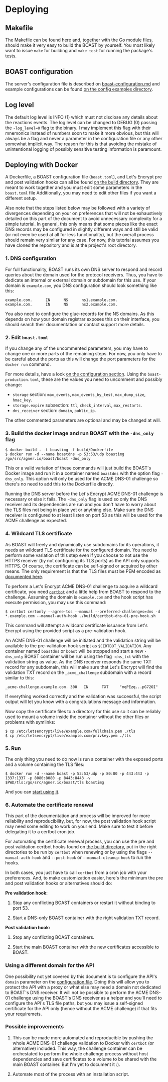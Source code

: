 # Deploying

## Makefile

The Makefile can be found
[here](https://github.com/marcoagner/boast/blob/master/Makefile) and, together with the
Go module files, should make it very easy to build the BOAST by yourself. You most
likely want to issue `make` for building and `make test` for running the package's
tests.

## BOAST configuration

The server's configuration file is described on
[boast-configuration.md](https://github.com/marcoagner/boast/blob/master/docs/boast-configuration.md)
and example configurations can be found [on the config examples
directory](https://github.com/marcoagner/boast/tree/master/examples/config).

## Log level

The default log level is INFO (1) which must not disclose any details about the
reactions events. The log level can be changed to DEBUG (0) passing the `-log_level=0`
flag to the binary. I may implement this flag with their mnemonics instead of numbers
soon to make it more obvious, but this will always be a flag and never a parameter in
the configuration file or any other somewhat implicit way. The reason for this is that
avoiding the mistake of unintentional logging of possibly sensitive testing information
is paramount.

## Deploying with Docker

A Dockerfile, a BOAST configuration file (`boast.toml`), and Let's Encrypt pre and post
validation hooks can all be found [on the build
directory](https://github.com/marcoagner/boast/tree/master/build). They are meant to
work together and you must edit some parameters in the `boast.toml` file Additionally,
you may need to edit other files if you want a different setup.

Also note that the steps listed below may be followed with a variety of divergences
depending on your on preferences that will not be exhaustively detailed on this part of
the document to avoid unnecessary complexity for a simple tutorial. In general, this
only means that some pieces like the exact DNS records may be configured in slightly
different ways and still be valid (or not even be used at all for less functionality),
but the overall process should remain very similar for any case. For now, this tutorial
assumes you have cloned the repository and is at the project's root directory.

### 1. DNS configuration

For full functionality, BOAST runs its own DNS server to respond and record queries
about the domain used for the protocol receivers. Thus, you have to dedicate an internal
or external domain or subdomain for this use. If your domain is `example.com`, you DNS
configuration should look something like this:

```
example.com.      IN      NS      ns1.example.com.
example.com.      IN      NS      ns2.example.com.
```

You also need to configure the glue-records for the NS domains. As this depends on how
your domain registrar exposes this on their interface, you should search their
documentation or contact support more details.

### 2. Edit `boast.toml`

If you change any of the uncommented parameters, you may have to change one or more
parts of the remaining steps. For now, you only have to be careful about the ports as
this will change the port parameters for the `docker run` command.

For more details, have a look [on the configuration
section](https://github.com/marcoagner/boast/blob/master/docs/boast-configuration.md).
Using the `boast-production.toml`, these are the values you need to uncomment and
possibly change:

* `storage` section: `max_events`, `max_events_by_test`, `max_dump_size`, `hmac_key`.
* `storage.expire` subsection: `ttl`, `check_interval`, `max_restarts`. 
* `dns_receiver` section: `domain`, `public_ip`.

The other commented parameters are optional and may be changed at will.

### 3. Build the docker image and run BOAST with the `-dns_only` flag

```
$ docker build . -t boastimg -f build/Dockerfile
$ docker run -d --name boastdns -p 53:53/udp boastimg /go/src/agner.io/boast/boast -dns_only
```

This or a valid variation of these commands will just build the BOAST's Docker image and
run it in a container named `boastdns` with the option flag `-dns_only`. This option
will only be used for the ACME DNS-01 challenge so there's no need to add this to the
Dockerfile directly.

Running the DNS server before the Let's Encrypt ACME DNS-01 challenge is necessary or
else it fails. The `-dns_only` flag is used so only the DNS receiver and its
dependencies are run and you don't have to worry about the TLS files not being in place
yet or anything else. Make sure the DNS receiver is configured to at least listen on
port 53 as this will be used for the ACME challenge as expected.

### 4. Wildcard TLS certificate

As BOAST will freely and dynamically use subdomains for its operations, it needs an
wildcard TLS certificate for the configured domain. You need to perform some variation
of this step even if you choose to not use the HTTPS receiver (by not configuring its
		TLS ports) as the API only supports HTTPS. Of course, the certificate
can be self-signed or acquired by other means. The only requirement is that the TLS
files must be PEM encoded as [documented
here](https://golang.org/pkg/crypto/tls/#LoadX509KeyPair).

To perform a Let's Encrypt ACME DNS-01 challenge to acquire a wildcard certificate, you
need [`certbot`](https://github.com/certbot/certbot) and a little help from BOAST to
respond to the challenge. Assuming the domain is `example.com` and the hook script has
execute permission, you may use this command:

```
$ certbot certonly --agree-tos --manual --preferred-challenges=dns -d *.example.com --manual-auth-hook ./build/certbot-dns-01-pre-hook.sh
```

This command will attempt a wildcard certificate issuance from Let's Encrypt using the
provided script as a pre-validation hook.

An ACME DNS-01 challenge will be initiated and the validation string will be available
to the pre-validation hook script as `$CERTBOT_VALIDATION`. Any container named
`boastdns` or `boast` will be stopped and start a new `-dns_only` BOAST container will
be run using the flag `-dns_txt` with the validation string as value. As the DNS
receiver responds the same TXT record for any subdomain, this will make sure that Let's
Encrypt will find the validation TXT record on the `_acme_challenge` subdomain with a
record similar to this:

```
_acme-challenge.example.com. 300   IN      TXT     "mqPEzq...pG72OI"
```

If everything worked correctly and the validation was successful, the script output will
let you know with a congratulations message and information.

Now copy the certificate files to a directory for this use so it can be reliably used to
mount a volume inside the container without the other files or problems with symlinks:

```
$ cp /etc/letsencrypt/live/example.com/fullchain.pem ./tls
$ cp /etc/letsencrypt/live/example.com/privkey.pem ./tls
```

### 5. Run

The only thing you need to do now is run a container with the exposed ports and a volume
containing the TLS files:

```
$ docker run -d --name boast -p 53:53/udp -p 80:80 -p 443:443 -p 1337:1337 -p 8080:8080 -p 8443:8443 -v $PWD/tls:/go/src/agner.io/boast/tls boastimg 
```

And you can [start using it](https://github.com/marcoagner/boast/blob/master/docs/interacting.md).

### 6. Automate the certificate renewal

This part of the documentation and process will be improved for more reliability and
reproducibility, but, for now, the post validation hook script may need some editing to
work on your end. Make sure to test it before delegating it to a certbot cron job.

For automating the certificate renewal process, you can use the pre and post validation
certbot hooks found on [the build
directory](https://github.com/marcoagner/boast/tree/master/build), put in the right
directories to be run by `certbot` when renewing or by using the flags
`--manual-auth-hook` and `--post-hook` or `--manual-cleanup-hook` to run the hooks.

In both cases, you just have to call `certbot` from a cron job with your preferences.
And, to make customization easier, here's the minimum the pre and post validation hooks
or alternatives should do:

**Pre validation hook:**

1. Stop any conflicting BOAST containers or restart it without binding to port 53.

2. Start a DNS-only BOAST container with the right validation TXT record.

**Post validation hook:**

1. Stop any conflicting BOAST containers.

2. Start the main BOAST container with the new certificates accessible to BOAST.

### Using a different domain for the API

One possibility not yet covered by this document is to configure the API's `domain`
parameter on the [configuration
file](https://github.com/marcoagner/boast/edit/master/docs/boast-configuration.md).
Doing this will allow you to protect the API with a proxy or what else may need a domain
not dedicated to BOAST's DNS receiver. It will not be possible to perform the ACME
DNS-01 challenge using the BOAST's DNS receiver as a helper and you'll need to configure
the API's TLS file paths, but you may issue a self-signed certificate for the API only
(hence without the ACME challenge) if that fits your requiremets.

### Possible improvements

1. This can be made more automated and reproducible by pushing the whole ACME DNS-01
   challenge validation to Docker with `certbot` (or alternative) included. This way,
   the challenge container can be orchestated to perform the whole challenge process
   without host dependencies and save certificates to a volume to be shared with the
   main BOAST container. But I'm yet to document it :).

2. Automate most of the process with an installation script.
